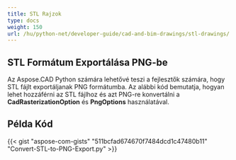 ```yaml
---
title: STL Rajzok
type: docs
weight: 150
url: /hu/python-net/developer-guide/cad-and-bim-drawings/stl-drawings/
---
```


## **STL Formátum Exportálása PNG-be**

Az Aspose.CAD Python számára lehetővé teszi a fejlesztők számára, hogy STL fájlt exportáljanak PNG formátumba. Az alábbi kód bemutatja, hogyan lehet hozzáférni az STL fájlhoz és azt PNG-re konvertálni a **CadRasterizationOption** és **PngOptions** használatával.

## Példa Kód

{{< gist "aspose-com-gists" "511bcfad674670f7484dcd1c47480b11" "Convert-STL-to-PNG-Export.py" >}}
